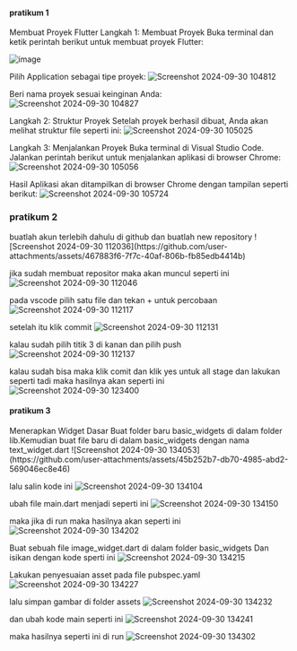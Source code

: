 <h4>pratikum 1</h4>
Membuat Proyek Flutter
Langkah 1: Membuat Proyek
Buka terminal dan ketik perintah berikut untuk membuat proyek Flutter:

![image](https://github.com/user-attachments/assets/1f790edc-f1d5-48c5-a710-9d827de96abe)

Pilih Application sebagai tipe proyek:
![Screenshot 2024-09-30 104812](https://github.com/user-attachments/assets/f16102a2-27fd-4e08-9b26-d377343562df)

Beri nama proyek sesuai keinginan Anda:
![Screenshot 2024-09-30 104827](https://github.com/user-attachments/assets/91a8eebf-51be-4ce3-9c95-241032ed38bd)


Langkah 2: Struktur Proyek
Setelah proyek berhasil dibuat, Anda akan melihat struktur file seperti ini:
![Screenshot 2024-09-30 105025](https://github.com/user-attachments/assets/c4efaa2c-ad6c-45bf-8bf7-f83f9e343864)


Langkah 3: Menjalankan Proyek
Buka terminal di Visual Studio Code.
Jalankan perintah berikut untuk menjalankan aplikasi di browser Chrome:
![Screenshot 2024-09-30 105056](https://github.com/user-attachments/assets/5b121bc1-08cc-4f39-af9c-42ac50362cff)


Hasil
Aplikasi akan ditampilkan di browser Chrome dengan tampilan seperti berikut:
![Screenshot 2024-09-30 105724](https://github.com/user-attachments/assets/5f1221c2-4a77-4449-8330-24591a1b20aa)



<h3>pratikum 2</h3>
buatlah akun terlebih dahulu di github dan buatlah new repository
![Screenshot 2024-09-30 112036](https://github.com/user-attachments/assets/467883f6-7f7c-40af-806b-fb85edb4414b)

jika sudah membuat repositor maka akan muncul seperti ini
![Screenshot 2024-09-30 112046](https://github.com/user-attachments/assets/4854edf1-06b1-4f4c-bd7f-1a29ff81c68f)

pada vscode pilih satu file dan tekan + untuk percobaan
![Screenshot 2024-09-30 112117](https://github.com/user-attachments/assets/5205fa4e-f0e7-4f56-91ca-aa0d50e0a5a6)

setelah itu klik commit
![Screenshot 2024-09-30 112131](https://github.com/user-attachments/assets/a8b8577f-5782-42aa-b293-a9c721440b05)

kalau sudah pilih titik 3 di kanan dan pilih push
![Screenshot 2024-09-30 112137](https://github.com/user-attachments/assets/e00f525d-d1f6-4b70-a13e-44e9a98fc183)

kalau sudah bisa maka klik comit dan klik yes untuk all stage dan lakukan seperti tadi maka hasilnya akan seperti ini
![Screenshot 2024-09-30 123400](https://github.com/user-attachments/assets/d51c94ea-2da2-451b-9763-cbe8d812ff61)

<h4>pratikum 3</h4>
Menerapkan Widget Dasar
Buat folder baru basic_widgets di dalam folder lib.Kemudian buat file baru di dalam basic_widgets dengan nama text_widget.dart
![Screenshot 2024-09-30 134053](https://github.com/user-attachments/assets/45b252b7-db70-4985-abd2-569046ec8e46)

lalu salin kode ini
![Screenshot 2024-09-30 134104](https://github.com/user-attachments/assets/82665711-3a10-4aea-90b7-9f3a74ee3a75)

ubah file main.dart menjadi seperti ini
![Screenshot 2024-09-30 134150](https://github.com/user-attachments/assets/650b4018-cf79-46ea-a5ec-6bea6afb05bc)

maka jika di run maka hasilnya akan seperti ini
![Screenshot 2024-09-30 134202](https://github.com/user-attachments/assets/25b7cebe-aa49-46d1-864a-552126ac63d3)

Buat sebuah file image_widget.dart di dalam folder basic_widgets Dan isikan dengan kode sperti ini
![Screenshot 2024-09-30 134215](https://github.com/user-attachments/assets/11fd7cab-53d0-46fa-80ff-a7e417c04318)

Lakukan penyesuaian asset pada file pubspec.yaml 
![Screenshot 2024-09-30 134227](https://github.com/user-attachments/assets/7b9234a8-5540-4444-ae4e-617b560249de)

lalu simpan gambar di folder assets
![Screenshot 2024-09-30 134232](https://github.com/user-attachments/assets/13aa4409-9839-4b49-aea6-c387aab49447)

dan ubah kode main seperti ini
![Screenshot 2024-09-30 134241](https://github.com/user-attachments/assets/5e49196f-f145-4a3b-bb13-a92498b3b6c1)

maka hasilnya seperti ini di run
![Screenshot 2024-09-30 134302](https://github.com/user-attachments/assets/479d98b5-da00-4964-bc79-dfa6e018f196)










